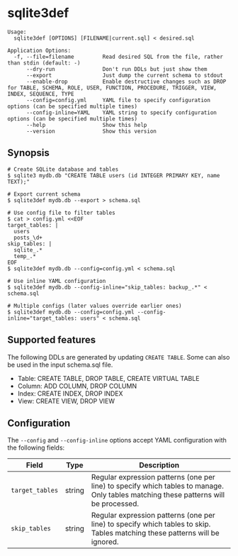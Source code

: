 # sqlite3def

```
Usage:
  sqlite3def [OPTIONS] [FILENAME|current.sql] < desired.sql

Application Options:
  -f, --file=filename         Read desired SQL from the file, rather than stdin (default: -)
      --dry-run               Don't run DDLs but just show them
      --export                Just dump the current schema to stdout
      --enable-drop           Enable destructive changes such as DROP for TABLE, SCHEMA, ROLE, USER, FUNCTION, PROCEDURE, TRIGGER, VIEW, INDEX, SEQUENCE, TYPE
      --config=config.yml     YAML file to specify configuration options (can be specified multiple times)
      --config-inline=YAML    YAML string to specify configuration options (can be specified multiple times)
      --help                  Show this help
      --version               Show this version
```

## Synopsis

```shell
# Create SQLite database and tables
$ sqlite3 mydb.db "CREATE TABLE users (id INTEGER PRIMARY KEY, name TEXT);"

# Export current schema
$ sqlite3def mydb.db --export > schema.sql

# Use config file to filter tables
$ cat > config.yml <<EOF
target_tables: |
  users
  posts_\d+
skip_tables: |
  sqlite_.*
  temp_.*
EOF
$ sqlite3def mydb.db --config=config.yml < schema.sql

# Use inline YAML configuration
$ sqlite3def mydb.db --config-inline="skip_tables: backup_.*" < schema.sql

# Multiple configs (later values override earlier ones)
$ sqlite3def mydb.db --config=config.yml --config-inline="target_tables: users" < schema.sql
```

## Supported features

The following DDLs are generated by updating `CREATE TABLE`.
Some can also be used in the input schema.sql file.

- Table: CREATE TABLE, DROP TABLE, CREATE VIRTUAL TABLE
- Column: ADD COLUMN, DROP COLUMN
- Index: CREATE INDEX, DROP INDEX
- View: CREATE VIEW, DROP VIEW

## Configuration

The `--config` and `--config-inline` options accept YAML configuration with the following fields:

| Field | Type | Description |
|-------|------|-------------|
| `target_tables` | string | Regular expression patterns (one per line) to specify which tables to manage. Only tables matching these patterns will be processed. |
| `skip_tables` | string | Regular expression patterns (one per line) to specify which tables to skip. Tables matching these patterns will be ignored. |

